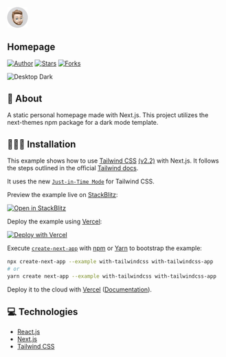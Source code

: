 <img src="public/favicon.ico" width="48"/>
  
## Homepage

[![Author](https://img.shields.io/badge/author-lucaspassini-191F2B?style=flat-square)](https://github.com/lucaspassini)
[![Stars](https://img.shields.io/github/stars/lucaspassini/passini-homepage?color=191F2B&style=flat-square)](https://github.com/lucaspassini/passini-homepage/stargazers)
[![Forks](https://img.shields.io/github/forks/lucaspassini/passini-homepage?color=%23191F2B&style=flat-square)](https://github.com/lucaspassini/passini-homepage/network/members)


<p align="left">
<img src="https://user-images.githubusercontent.com/47937044/162525039-a2ffdb60-b2e8-483b-bf06-7bbd1698a63e.png" width="700" alt="Desktop Dark" />
</p>


## 📕 About

A static personal homepage made with Next.js. This project utilizes the next-themes npm package for a dark mode template.

## 🧑🏻‍💻 Installation

This example shows how to use [Tailwind CSS](https://tailwindcss.com/) [(v2.2)](https://blog.tailwindcss.com/tailwindcss-2-2) with Next.js. It follows the steps outlined in the official [Tailwind docs](https://tailwindcss.com/docs/guides/nextjs).

It uses the new [`Just-in-Time Mode`](https://tailwindcss.com/docs/just-in-time-mode) for Tailwind CSS.

Preview the example live on [StackBlitz](http://stackblitz.com/):

[![Open in StackBlitz](https://developer.stackblitz.com/img/open_in_stackblitz.svg)](https://stackblitz.com/github/vercel/next.js/tree/canary/examples/with-tailwindcss)

Deploy the example using [Vercel](https://vercel.com?utm_source=github&utm_medium=readme&utm_campaign=next-example):

[![Deploy with Vercel](https://vercel.com/button)](https://vercel.com/new/git/external?repository-url=https://github.com/vercel/next.js/tree/canary/examples/with-tailwindcss&project-name=with-tailwindcss&repository-name=with-tailwindcss)

Execute [`create-next-app`](https://github.com/vercel/next.js/tree/canary/packages/create-next-app) with [npm](https://docs.npmjs.com/cli/init) or [Yarn](https://yarnpkg.com/lang/en/docs/cli/create/) to bootstrap the example:

```bash
npx create-next-app --example with-tailwindcss with-tailwindcss-app
# or
yarn create next-app --example with-tailwindcss with-tailwindcss-app
```

Deploy it to the cloud with [Vercel](https://vercel.com/new?utm_source=github&utm_medium=readme&utm_campaign=next-example) ([Documentation](https://nextjs.org/docs/deployment)).

## 💻 Technologies

- [React.js](https://beta.reactjs.org/)
- [Next.js](https://nextjs.org/docs)
- [Tailwind CSS](https://tailwindcss.com/docs/installation)
